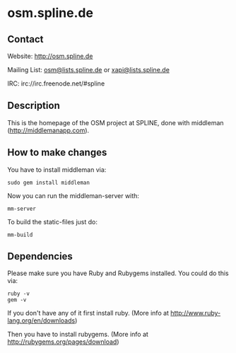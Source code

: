 osm.spline.de
======

Contact
------

Website: http://osm.spline.de

Mailing List: osm@lists.spline.de or xapi@lists.spline.de

IRC: irc://irc.freenode.net/#spline

Description
------

This is the homepage of the OSM project at SPLINE, done with middleman (http://middlemanapp.com).

How to make changes
------

You have to install middleman via:

    sudo gem install middleman

Now you can run the middleman-server with:

    mm-server

To build the static-files just do:

    mm-build

Dependencies
------

Please make sure you have Ruby and Rubygems installed. You could do this via:

    ruby -v
    gem -v

If you don't have any of it first install ruby. (More info at http://www.ruby-lang.org/en/downloads)

Then you have to install rubygems. (More info at http://rubygems.org/pages/download)